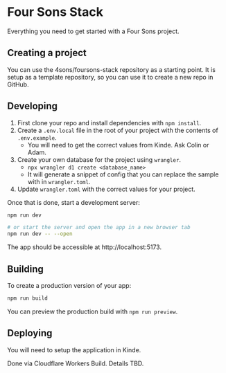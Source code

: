 # Four Sons Stack

Everything you need to get started with a Four Sons project.

## Creating a project

You can use the 4sons/foursons-stack repository as a starting point. It is setup as a template repository, so you can use it to create a new repo in GitHub.

## Developing

1. First clone your repo and install dependencies with `npm install`.
2. Create a `.env.local` file in the root of your project with the contents of `.env.example`.
    - You will need to get the correct values from Kinde. Ask Colin or Adam.
3. Create your own database for the project using `wrangler`.
    - `npx wrangler d1 create <database_name>`
    - It will generate a snippet of config that you can replace the sample with in `wrangler.toml`.
4. Update `wrangler.toml` with the correct values for your project.

Once that is done, start a development server:

```bash
npm run dev

# or start the server and open the app in a new browser tab
npm run dev -- --open
```

The app should be accessible at http://localhost:5173.

## Building

To create a production version of your app:

```bash
npm run build
```

You can preview the production build with `npm run preview`.

## Deploying

You will need to setup the application in Kinde.

Done via Cloudflare Workers Build. Details TBD.

